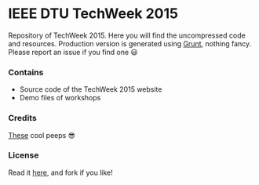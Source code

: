 # IEEE DTU TechWeek 2015

Repository of TechWeek 2015. Here you will find the uncompressed code and resources. Production version is generated using [Grunt](https://github.com/gruntjs/grunt), nothing fancy. Please report an issue if you find one :smiley:

### Contains

* Source code of the TechWeek 2015 website
* Demo files of workshops

### Credits

[These](https://github.com/IEEEDTU/TechWeek-2015/blob/master/Credits.md) cool peeps :sunglasses:

### License

Read it [here](https://github.com/IEEEDTU/TechWeek-2015/blob/master/LICENSE.md), and fork if you like!